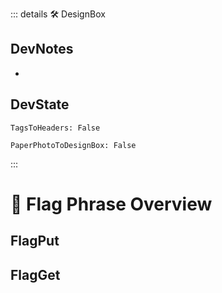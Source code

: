 ::: details 🛠 <dev>DesignBox</dev> 

## DevNotes
- 

## DevState

`TagsToHeaders: False`

`PaperPhotoToDesignBox: False`



:::

# 🔷 <moto>Flag Phrase Overview</moto>

## FlagPut

> 



## FlagGet

> 
